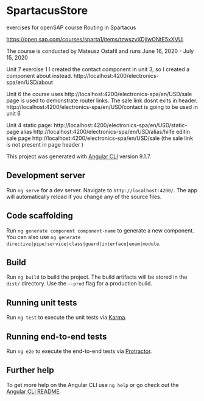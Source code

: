 # SpartacusStore





exercises for openSAP course Routing in Spartacus

https://open.sap.com/courses/sparta1/items/tzwszvXDjlwONtE5xXVUl 

The course is conducted by Mateusz Ostafil and runs June 16, 2020 - July 15, 2020

Unit 7
exercise 1
I created the contact component in unit 3, so I created a component about instead. 
http://localhost:4200/electronics-spa/en/USD/about

Unit 6
the course uses http://localhost:4200/electronics-spa/en/USD/sale page is used to demonstrate router links. The sale link dosnt exits in header.
http://localhost:4200/electronics-spa/en/USD/contact is going to be used in unit 6


Unit 4
static page:
http://localhost:4200/electronics-spa/en/USD/static-page
alias
http://localhost:4200/electronics-spa/en/USD/alias/hilfe
editin sale page 
http://localhost:4200/electronics-spa/en/USD/sale   (the sale link is not present in page header  )



This project was generated with [Angular CLI](https://github.com/angular/angular-cli) version 9.1.7.

## Development server

Run `ng serve` for a dev server. Navigate to `http://localhost:4200/`. The app will automatically reload if you change any of the source files.

## Code scaffolding

Run `ng generate component component-name` to generate a new component. You can also use `ng generate directive|pipe|service|class|guard|interface|enum|module`.

## Build

Run `ng build` to build the project. The build artifacts will be stored in the `dist/` directory. Use the `--prod` flag for a production build.

## Running unit tests

Run `ng test` to execute the unit tests via [Karma](https://karma-runner.github.io).

## Running end-to-end tests

Run `ng e2e` to execute the end-to-end tests via [Protractor](http://www.protractortest.org/).

## Further help

To get more help on the Angular CLI use `ng help` or go check out the [Angular CLI README](https://github.com/angular/angular-cli/blob/master/README.md).

